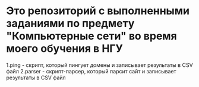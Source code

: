 # Это репозиторий с выполненными заданиями по предмету "Компьютерные сети" во время моего обучения в НГУ

1.ping - скрипт, который пингует домены и записывает результаты в CSV файл
2.parser - скрипт-парсер, который парсит сайт и записывает результаты в CSV файл 
